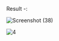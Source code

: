 Result -:

![Screenshot (38)](https://user-images.githubusercontent.com/58104706/129054617-af30cd3b-1c73-4655-add6-2fdb41f3708b.png)

![4](https://user-images.githubusercontent.com/58104706/129070690-f3095d64-64e7-4c10-9059-0b818a9a0767.jpg)
